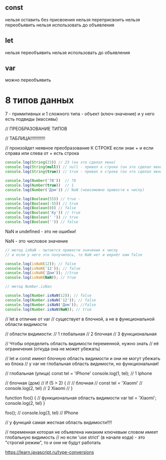 
## const
нельзя оставить без присвоения
нельзя переприсвоить
нельзя переобъявить
нельзя использовать до объявления

## let
нельзя переобъявить
нельзя использовать до объявления

## var
можно переобъявить


# 8 типов данных
7 - примитивных и 1 сложного типа - объект (ключ-значение) и у него есть подвиды (массивы)


// ПРЕОБРАЗОВАНИЕ ТИПОВ

// ТАБЛИЦА!!!!!!!!!!!!

// произойдет неявное преобразование К СТРОКЕ если знак + и если справа или слева от + есть строка

```js
console.log(String(23)) // 23 (он это сделал явно)
console.log(String(null)) // null - привел к строке (он это сделал явно), будто обернул в ковычки
console.log(String(true)) // true - привел к строке (он это сделал явно)
```

```js
console.log(Number('78'))  // 78
console.log(Number(true))  // 1
console.log(Number('Дом')) // NaN (невозможно привести к числу)
```

```js
console.log(Boolean(55)) // true -
console.log(Boolean(-55)) // true
console.log(Boolean(0)) // false
console.log(Boolean('Ку')) // true
console.log(Boolean(' ')) // true
console.log(Boolean('')) // false
```

NaN и undefined - это не ошибки!

NaN - это числовое значение

```js
// метод isNaN - пытается привести значение к числу
// и если у него это получилось, то NaN нет и вернёт нам false

console.log(isNaN(12)); // false
console.log(isNaN('12')); // false
console.log(isNaN('Дом')); //true
console.log(isNaN(NaN)); // true
```

```js
// метод Number.isNan

console.log(Number.isNaN(12)); // false
console.log(Number.isNaN('12')); // false
console.log(Number.isNaN('Дом')); //false
console.log(Number.isNaN(NaN)); // true
```














// let в отличие от var
// существует в блочной, а не в функциональной области видимости

// области видимости:
// 1 глобальная
// 2 блочная
// 3 функциональная


// Чтобы определить область видимости переменной, нужно знать
// её ограничения (откуда она не может убежать)

// let и const имеют блочную область видимости и они не могут убежать из блока
// у var не глобальная область видимости, но функциональная!

// глобальная (улица)
const tel = 'IPhone'
console.log(1, tel);     // 1 Iphone

// блочная (дом)
// if (5 > 2) {
//      // блочная
//      const tel = 'Xiaomi'
//      console.log(2, tel) // 2 Xiaomi
// }

function foo() {
     // функциональная область видимости
     var tel = 'Xiaomi';
     console.log(2, tel)
}

foo();
//
console.log(3, tel) // IPhone


// у функций самая жесткая область видимости!!!!


// переменная которая не объявлена никаким ключевым словом имеет глобальную видимость
// но если 'use strict' (в начале кода) - это "строгий режим", то и они не будут работать


<https://learn.javascript.ru/type-conversions>
